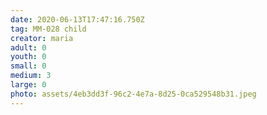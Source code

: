```yaml
---
date: 2020-06-13T17:47:16.750Z
tag: MM-028 child
creator: maria
adult: 0
youth: 0
small: 0
medium: 3
large: 0
photo: assets/4eb3dd3f-96c2-4e7a-8d25-0ca529548b31.jpeg
---
```

